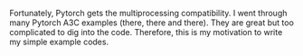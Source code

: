 

<!--
 * @version:
 * @Author:  StevenJokess https://github.com/StevenJokess
 * @Date: 2020-12-19 23:47:37
 * @LastEditors:  StevenJokess https://github.com/StevenJokess
 * @LastEditTime: 2020-12-19 23:47:45
 * @Description:
 * @TODO::
 * @Reference:https://github.com/MorvanZhou/pytorch-A3C
-->
Fortunately, Pytorch gets the multiprocessing compatibility. I went through many Pytorch A3C examples (there, there and there). They are great but too complicated to dig into the code. Therefore, this is my motivation to write my simple example codes.
